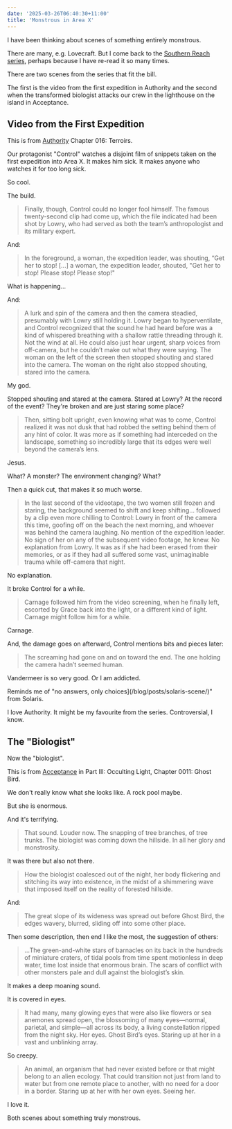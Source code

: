 ```yaml
---
date: '2025-03-26T06:40:30+11:00'
title: 'Monstrous in Area X'
---
```


I have been thinking about scenes of something entirely monstrous.

There are many, e.g. Lovecraft. But I come back to the [Southern Reach series](https://en.wikipedia.org/wiki/Southern_Reach_Series), perhaps because I have re-read it so many times.

There are two scenes from the series that fit the bill.

The first is the video from the first expedition in Authority and the second when the transformed biologist attacks our crew in the lighthouse on the island in Acceptance.

## Video from the First Expedition

This is from [Authority](https://www.goodreads.com/book/show/18077769-authority) Chapter 016: Terroirs.

Our protagonist "Control" watches a disjoint film of snippets taken on the first expedition into Area X. It makes him sick. It makes anyone who watches it for too long sick.

So cool.

The build.

> Finally, though, Control could no longer fool himself. The famous twenty-second clip had come up, which the file indicated had been shot by Lowry, who had served as both the team’s anthropologist and its military expert.

And:

> In the foreground, a woman, the expedition leader, was shouting, “Get her to stop! [...] a woman, the expedition leader, shouted, "Get her to stop! Please stop! Please stop!"

What is happening...

And:

> A lurk and spin of the camera and then the camera steadied, presumably with Lowry still holding it. Lowry began to hyperventilate, and Control recognized that the sound he had heard before was a kind of whispered breathing with a shallow rattle threading through it. Not the wind at all. He could also just hear urgent, sharp voices from off-camera, but he couldn’t make out what they were saying. The woman on the left of the screen then stopped shouting and stared into the camera. The woman on the right also stopped shouting, stared into the camera.

My god.

Stopped shouting and stared at the camera. Stared at Lowry? At the record of the event? They're broken and are just staring some place?

> Then, sitting bolt upright, even knowing what was to come, Control realized it was not dusk that had robbed the setting behind them of any hint of color. It was more as if something had interceded on the landscape, something so incredibly large that its edges were well beyond the camera’s lens.

Jesus.

What? A monster? The environment changing? What?

Then a quick cut, that makes it so much worse.

> In the last second of the videotape, the two women still frozen and staring, the background seemed to shift and keep shifting… followed by a clip even more chilling to Control: Lowry in front of the camera this time, goofing off on the beach the next morning, and whoever was behind the camera laughing. No mention of the expedition leader. No sign of her on any of the subsequent video footage, he knew. No explanation from Lowry. It was as if she had been erased from their memories, or as if they had all suffered some vast, unimaginable trauma while off-camera that night.

No explanation.

It broke Control for a while.

> Carnage followed him from the video screening, when he finally left, escorted by Grace back into the light, or a different kind of light. Carnage might follow him for a while.

Carnage.

And, the damage goes on afterward, Control mentions bits and pieces later:

> The screaming had gone on and on toward the end. The one holding the camera hadn’t seemed human.

Vandermeer is so very good. Or I am addicted.

Reminds me of "no answers, only choices](/blog/posts/solaris-scene/)" from Solaris.

I love Authority. It might be my favourite from the series. Controversial, I know.

## The "Biologist"

Now the "biologist".

This is from [Acceptance](https://www.goodreads.com/book/show/18077752-acceptance) in Part III: Occulting Light, Chapter 0011: Ghost Bird.

We don't really know what she looks like. A rock pool maybe.

But she is enormous.

And it's terrifying.

> That sound. Louder now. The snapping of tree branches, of tree trunks.
> The biologist was coming down the hillside.
> In all her glory and monstrosity.

It was there but also not there.

> How the biologist coalesced out of the night, her body flickering and stitching its way into existence, in the midst of a shimmering wave that imposed itself on the reality of forested hillside.

And:

> The great slope of its wideness was spread out before Ghost Bird, the edges wavery, blurred, sliding off into some other place.

Then some description, then end I like the most, the suggestion of others:

> ...The green-and-white stars of barnacles on its back in the hundreds of miniature craters, of tidal pools from time spent motionless in deep water, time lost inside that enormous brain. The scars of conflict with other monsters pale and dull against the biologist’s skin.

It makes a deep moaning sound.

It is covered in eyes.

> It had many, many glowing eyes that were also like flowers or sea anemones spread open, the blossoming of many eyes—normal, parietal, and simple—all across its body, a living constellation ripped from the night sky. Her eyes. Ghost Bird’s eyes. Staring up at her in a vast and unblinking array.

So creepy.

> An animal, an organism that had never existed before or that might belong to an alien ecology. That could transition not just from land to water but from one remote place to another, with no need for a door in a border. Staring up at her with her own eyes. Seeing her.

I love it.

Both scenes about something truly monstrous.